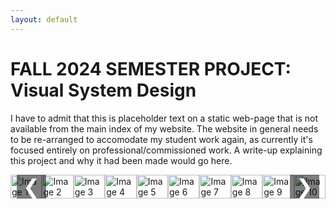 ```yaml
---
layout: default
---
```


# FALL 2024 SEMESTER PROJECT: Visual System Design

I have to admit that this is placeholder text on a static web-page that is not available from the main index of my website. The website in general needs to be re-arranged to accomodate my student work again, as currently it's focused entirely on professional/commissioned work. A write-up explaining this project and why it had been made would go here.

<div class="carousel">
  <div class="carousel-images">
    <img src="https://i.imgur.com/te1IBgh.png" alt="Image 1">
    <img src="https://i.imgur.com/HibbMU1.png" alt="Image 2">
    <img src="https://i.imgur.com/vCLf6Gq.png" alt="Image 3">
    <img src="https://i.imgur.com/jqcwuYO.png" alt="Image 4">
    <img src="https://i.imgur.com/zf8C4cu.png" alt="Image 5">
    <img src="hhttps://i.imgur.com/Stj4X6U.png" alt="Image 6">
    <img src="https://i.imgur.com/kKzyiCE.png" alt="Image 7">
    <img src="https://i.imgur.com/npSD8jm.png" alt="Image 8">
    <img src="https://i.imgur.com/C3J0Vhi.png" alt="Image 9">
    <img src="https://i.imgur.com/5kVkVeM.png" alt="Image 10">
  </div>
  <button class="prev" onclick="moveSlide(-1)">&#10094;</button>
  <button class="next" onclick="moveSlide(1)">&#10095;</button>
</div>

<script>
  let index = 0;

  function moveSlide(direction) {
    const images = document.querySelectorAll('.carousel-images img');
    const totalImages = images.length;
    index = (index + direction + totalImages) % totalImages;  // Ensures looping

    const offset = -index * 100;  // Shift the carousel images
    document.querySelector('.carousel-images').style.transform = `translateX(${offset}%)`;
  }
</script>

<style>
  /* Carousel container */
  .carousel {
    width: 100%;
    max-width: 600px; /* Set the maximum width of the carousel */
    margin: 0 auto;
    position: relative;
    overflow: hidden;
  }

  /* Image wrapper for carousel */
  .carousel-images {
    display: flex;
    transition: transform 0.5s ease-in-out;
  }

  /* Individual images */
  .carousel-images img {
    width: 100%;
    object-fit: contain;
  }

  /* Previous and Next buttons */
  .prev, .next {
    position: absolute;
    top: 50%;
    transform: translateY(-50%);
    background-color: rgba(0, 0, 0, 0.5);
    color: white;
    border: none;
    font-size: 2rem;
    padding: 10px;
    cursor: pointer;
  }

  .prev {
    left: 10px;
  }

  .next {
    right: 10px;
  }
</style>


